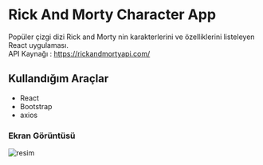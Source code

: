 # Rick And Morty Character App
Popüler çizgi dizi Rick and Morty nin karakterlerini ve özelliklerini listeleyen React uygulaması.<br>
API Kaynağı : https://rickandmortyapi.com/

## Kullandığım Araçlar
* React
* Bootstrap
* axios

### Ekran Görüntüsü
![resim](https://user-images.githubusercontent.com/58819819/212125965-f768b691-51b3-4e67-8886-842cd30df0f5.png)


